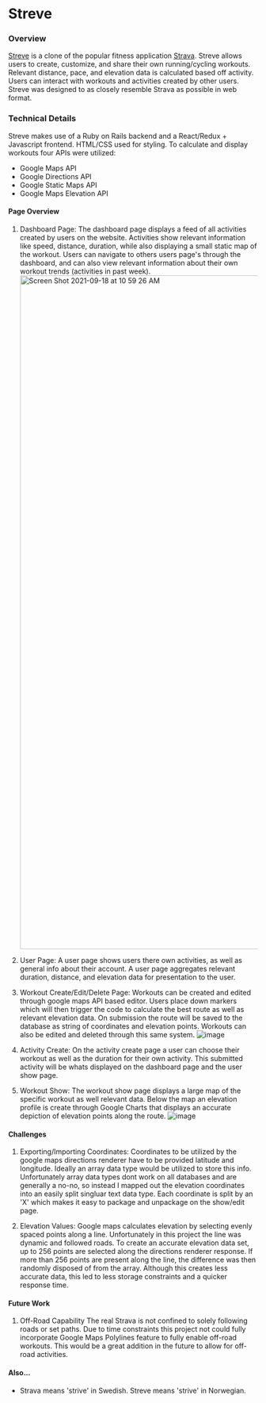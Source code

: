 # Streve
### Overview

[Streve](https://streve.herokuapp.com/#/) is a clone of the popular fitness application [Strava](https://www.strava.com/). Streve allows users to create, customize, and share their own running/cycling workouts. Relevant distance, pace, and elevation data is calculated based off activity. Users can interact with workouts and activities created by other users. Streve was designed to as closely resemble Strava as possible in web format.

### Technical Details

Streve makes use of a Ruby on Rails backend and a React/Redux + Javascript frontend. HTML/CSS used for styling. 
To calculate and display workouts four APIs were utilized:
- Google Maps API
- Google Directions API 
- Google Static Maps API
- Google Maps Elevation API 

#### Page Overview

1. Dashboard Page:
    The dashboard page displays a feed of all activities created by users on the website. Activities show relevant information like speed, distance, duration, while also displaying a small static map of the workout. Users can navigate to others users page's through the dashboard, and can also view relevant information about their own workout trends (activities in past week).
    <img width="1359" alt="Screen Shot 2021-09-18 at 10 59 26 AM" src="https://user-images.githubusercontent.com/80602202/133893211-93801295-544c-400e-9a22-91e7a94a8b16.png">


2. User Page:
    A user page shows users there own activities, as well as general info about their account. A user page aggregates relevant duration, distance, and elevation data for presentation to the user.

3. Workout Create/Edit/Delete Page:
    Workouts can be created and edited through google maps API based editor. Users place down markers which will then trigger the code to calculate the best route as well as relevant elevation data. On submission the route will be saved to the database as string of coordinates and elevation points. Workouts can also be edited and deleted through this same system.
    ![image](https://user-images.githubusercontent.com/80602202/133892910-b37e8181-4bc4-4777-ad3f-6ed6a135fc01.png)

4. Activity Create:
    On the activity create page a user can choose their workout as well as the duration for their own activity. This submitted activity will be whats displayed on the dashboard page and the user show page. 

5. Workout Show:
    The workout show page displays a large map of the specific workout as well relevant data. Below the map an elevation profile is create through Google Charts that displays an accurate depiction of elevation points along the route.
    ![image](https://user-images.githubusercontent.com/80602202/133893018-f6a71162-5afd-4d49-8eb0-357d50996147.png)


#### Challenges

1. Exporting/Importing Coordinates:
    Coordinates to be utilized by the google maps directions renderer have to be provided latitude and longitude. Ideally an array data type would be utilized to store this info. Unfortunately array data types dont work on all databases and are generally a no-no, so instead I mapped out the elevation coordinates into an easily split singluar text data type. Each coordinate is split by an 'X' which makes it easy to package and unpackage on the show/edit page.
    
2. Elevation Values:
    Google maps calculates elevation by selecting evenly spaced points along a line. Unfortunately in this project the line was dynamic and followed roads. To create an accurate elevation data set, up to 256 points are selected along the directions renderer response. If more than 256 points are present along the line, the difference was then randomly disposed of from the array. Although this creates less accurate data, this led to less storage constraints and a quicker response time.

#### Future Work

1. Off-Road Capability
    The real Strava is not confined to solely following roads or set paths. Due to time constraints this project not could fully incorporate Google Maps Polylines feature to fully enable off-road workouts. This would be a great addition in the future to allow for off-road activities.
    
#### Also...
- Strava means 'strive' in Swedish. Streve means 'strive' in Norwegian.


